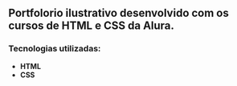 ## Portfolorio ilustrativo desenvolvido com os cursos de **HTML** e **CSS** da Alura.

### Tecnologias utilizadas:

- **HTML**
- **CSS**
